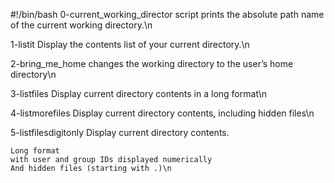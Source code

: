 #!/bin/bash
0-current_working_director script
 prints the absolute path name of the current working directory.\n

1-listit
Display the contents list of your current directory.\n

2-bring_me_home
 changes the working directory to the user’s home directory\n

3-listfiles
Display current directory contents in a long format\n

4-listmorefiles
Display current directory contents, including hidden files\n

5-listfilesdigitonly
Display current directory contents.

    Long format
    with user and group IDs displayed numerically
    And hidden files (starting with .)\n
